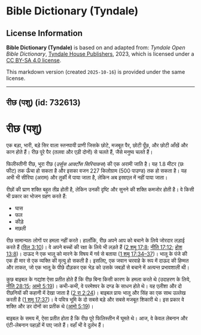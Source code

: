 # Bible Dictionary (Tyndale)

## License Information

**Bible Dictionary (Tyndale)** is based on and adapted from: _Tyndale Open Bible Dictionary_, [Tyndale House Publishers](https://tyndaleopenresources.com/), 2023, which is licensed under a [CC BY-SA 4.0 license](https://creativecommons.org/licenses/by-sa/4.0/legalcode.en).

This markdown version (created `2025-10-16`) is provided under the same license.



--------------------------------

## रीछ (पशु) (id: 732613)

रीछ (पशु)
=========

एक बड़ा, भारी, बड़े सिर वाला स्तनपायी प्राणी जिसके छोटे, मजबूत पैर, छोटी पूँछ, और छोटी आँखें और कान होते हैं। रीछ पूरे पैर (तलवा और एड़ी दोनों) से चलते हैं, जैसे मनुष्य चलते हैं।

फिलीस्तीनी रीछ, भूरा रीछ (*उर्सुस आर्क्टोस सिरियाकस*) की एक अरामी जाति है। यह 1\.8 मीटर (छः फीट) तक ऊँचा हो सकता है और इसका वजन 227 किलोग्राम (500 पाउण्ड) तक हो सकता है। यह अभी भी सीरिया (अराम) और तुर्की में पाया जाता है, लेकिन अब इस्राएल में नहीं पाया जाता।

रीछों की घ्राण शक्ति बहुत तीव्र होती है, लेकिन उनकी दृष्टि और सुनने की शक्ति कमजोर होती है। वे किसी भी प्रकार का भोजन ग्रहण करते हैं:

* घास
* फल
* कीड़े
* मछली

रीछ सामान्यतः लोगों पर हमला नहीं करते। हालाँकि, रीछ अपने आप को बचाने के लिये जोरदार लड़ाई करते हैं ([विल 3:10](https://ref.ly/Lam3:10))। वे अपने बच्चों की रक्षा के लिये भी लड़ते हैं ([2 शमू 17:8](https://ref.ly/2Sam17:8); [नीति 17:12](https://ref.ly/Prov17:12); [होश 13:8](https://ref.ly/Hos13:8))। दाऊद ने एक भालू को मारने के विषय में गर्व से बताया ([1 शमू 17:34–37](https://ref.ly/1Sam17:34-1Sam17:37))। भालू के पंजे की एक ही मार से एक व्यक्ति की मृत्यु हो सकती है। इसलिए, एक जवान चरवाहे के रूप में दाऊद की हिम्मत और ताकत, जो एक भालू के पीछे दौड़कर एक भेड़ को उसके जबड़ों से बचाने में अत्यन्त प्रभावशाली थी।

कुछ बाइबल के गद्यांश ऐसा प्रतीत होते हैं कि रीछ बिना किसी कारण के हमला करते थे (उदाहरण के लिये, [नीति 28:15](https://ref.ly/Prov28:15); [आमो 5:19](https://ref.ly/Amos5:19))। कभी\-कभी, वे परमेश्वर के दण्ड के साधन होते थे। यह एलीशा और दो रीछनियों की कहानी में देखा जाता है ([2 रा 2:24](https://ref.ly/2Kgs2:24))। बाइबल प्रायः भालू और सिंह का एक साथ उल्लेख करती है ([1 शमू 17:37](https://ref.ly/1Sam17:37))। वे पवित्र भूमि के दो सबसे बड़े और सबसे मजबूत शिकारी थे। इस प्रकार वे शक्ति और डर दोनों का प्रतीक थे ([आमो 5:19](https://ref.ly/Amos5:19))।

बाइबल के समय में, ऐसा प्रतीत होता है कि रीछ पूरे फिलिस्तीन में घूमते थे। आज, वे केवल लेबनान और एंटी\-लेबनान पहाड़ों में पाए जाते हैं। वहाँ भी वे दुर्लभ हैं।


